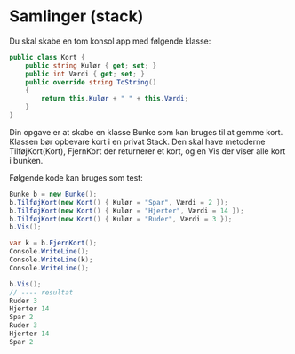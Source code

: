﻿# Samlinger (stack)

Du skal skabe en tom konsol app med følgende klasse:

```csharp
public class Kort {
    public string Kulør { get; set; }
    public int Værdi { get; set; }
    public override string ToString()
    {
        return this.Kulør + " " + this.Værdi;
    }
}
```

Din opgave er at skabe en klasse Bunke som kan bruges til at gemme kort. Klassen bør opbevare kort i en privat Stack<Kort>. Den skal have metoderne TilføjKort(Kort), FjernKort der returnerer et kort, og en Vis der viser alle kort i bunken. 

Følgende kode kan bruges som test:

```csharp
Bunke b = new Bunke();
b.TilføjKort(new Kort() { Kulør = "Spar", Værdi = 2 });
b.TilføjKort(new Kort() { Kulør = "Hjerter", Værdi = 14 });
b.TilføjKort(new Kort() { Kulør = "Ruder", Værdi = 3 });
b.Vis();

var k = b.FjernKort();
Console.WriteLine();
Console.WriteLine(k);
Console.WriteLine();

b.Vis();
// ---- resultat
Ruder 3
Hjerter 14
Spar 2
Ruder 3
Hjerter 14
Spar 2
```